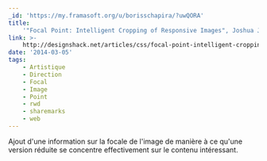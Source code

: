 ```yaml
---
_id: 'https://my.framasoft.org/u/borisschapira/?uwQORA'
title:
    '"Focal Point: Intelligent Cropping of Responsive Images", Joshua Johnson'
link: >-
    http://designshack.net/articles/css/focal-point-intelligent-cropping-of-responsive-images/
date: '2014-03-05'
tags:
    - Artistique
    - Direction
    - Focal
    - Image
    - Point
    - rwd
    - sharemarks
    - web
---
```


<div class="markdown"><p>Ajout d'une information sur la focale de l'image de manière à ce qu'une version réduite se concentre effectivement sur le contenu intéressant.
</p></div>
